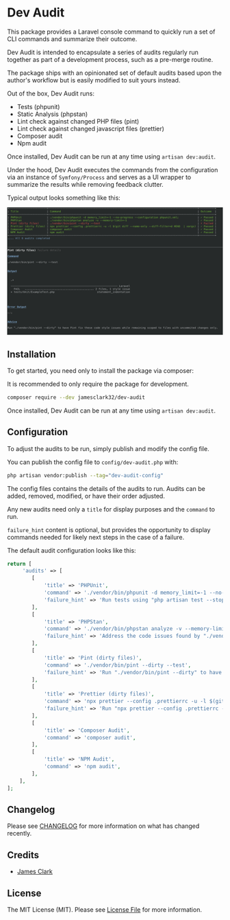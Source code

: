 # Dev Audit 

This package provides a Laravel console command to quickly run a set of CLI commands and summarize their outcome.

Dev Audit is intended to encapsulate a series of audits regularly run together as part of a development process, such as a pre-merge routine.

The package ships with an opinionated set of default audits based upon the author's workflow but is easily modified to suit yours instead.

Out of the box, Dev Audit runs:

- Tests (phpunit)
- Static Analysis (phpstan)
- Lint check against changed PHP files (pint)
- Lint check against changed javascript files (prettier)
- Composer audit
- Npm audit

Once installed, Dev Audit can be run at any time using `artisan dev:audit`.

Under the hood, Dev Audit executes the commands from the configuration via an instance of `Symfony/Process` and serves as a UI wrapper to summarize the results while removing feedback clutter.

Typical output looks something like this:

![img.png](img.png)

## Installation

To get started, you need only to install the package via composer:

It is recommended to only require the package for development.

```bash
composer require --dev jamesclark32/dev-audit
```

Once installed, Dev Audit can be run at any time using `artisan dev:audit`.

## Configuration

To adjust the audits to be run, simply publish and modify the config file. 

You can publish the config file to `config/dev-audit.php` with:

```bash
php artisan vendor:publish --tag="dev-audit-config"
```

The config files contains the details of the audits to run. Audits can be added, removed, modified, or have their order adjusted.

Any new audits need only a `title` for display purposes and the `command` to run.

`failure_hint` content is optional, but provides the opportunity to display commands needed for likely next steps in the case of a failure.

The default audit configuration looks like this:

```php
return [
     'audits' => [
        [
            'title' => 'PHPUnit',
            'command' => './vendor/bin/phpunit -d memory_limit=-1 --no-progress --configuration phpunit.xml;',
            'failure_hint' => 'Run tests using "php artisan test --stop-on-error" to help discover code issues in isolation.',
        ],
        [
            'title' => 'PHPStan',
            'command' => './vendor/bin/phpstan analyze -v --memory-limit=-1',
            'failure_hint' => 'Address the code issues found by "./vendor/bin/phpstan analyze -v --memory-limit=-1", or adjust phpstan.neon to allow for them.',
        ],
        [
            'title' => 'Pint (dirty files)',
            'command' => './vendor/bin/pint --dirty --test',
            'failure_hint' => 'Run "./vendor/bin/pint --dirty" to have Pint fix these code style issues while remaining scoped to files with uncommited changes only.',
        ],
        [
            'title' => 'Prettier (dirty files)',
            'command' => 'npx prettier --config .prettierrc -u -l $(git diff --name-only --diff-filter=d HEAD  | xargs)',
            'failure_hint' => 'Run "npx prettier --config .prettierrc -u -w $(git diff --name-only --diff-filter=d HEAD  | xargs)" to have prettier fix these code style issues while remaining scoped to files with uncommited changes only.',
        ],
        [
            'title' => 'Composer Audit',
            'command' => 'composer audit',
        ],
        [
            'title' => 'NPM Audit',
            'command' => 'npm audit',
        ],
    ],
];
```

## Changelog

Please see [CHANGELOG](CHANGELOG.md) for more information on what has changed recently.

## Credits

- [James Clark](https://github.com/Jamesclark32)

## License

The MIT License (MIT). Please see [License File](LICENSE.md) for more information.

